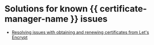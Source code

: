 # Solutions for known {{ certificate-manager-name }} issues

* [Resolving issues with obtaining and renewing certificates from Let's Encrypt](certificate-issue-or-renewal-failed.md)